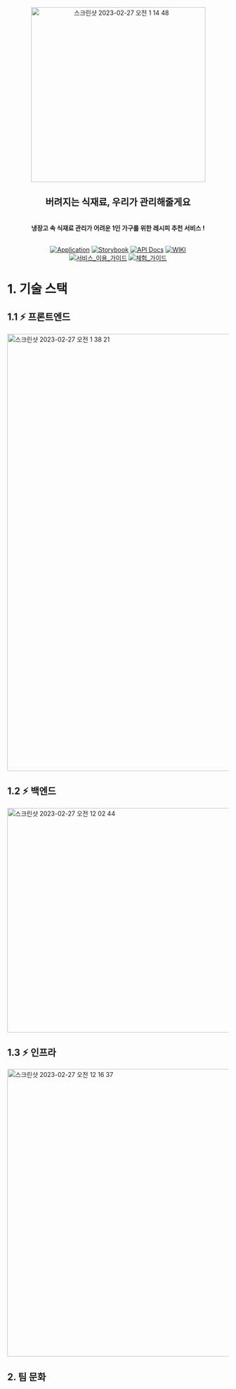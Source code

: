 <div align=center>
  
<img width="397" alt="스크린샷 2023-02-27 오전 1 14 48" src="https://user-images.githubusercontent.com/78461009/221422412-f1827191-acb7-4738-afb6-664daa7a1f6a.png">
  
<h2>버려지는 식재료, 우리가 관리해줄게요</h1>
<br>
  <strong>냉장고 속 식재료 관리가 어려운 1인 가구를 위한 레시피 추천 서비스 !</strong>
<br>
<br>
  
[![Application](http://img.shields.io/badge/Application-F46A54?style=flat&logo=github&logoColor=white&link=)]()
[![Storybook](http://img.shields.io/badge/Storybook-FF4785?style=flat&logo=Storybook&logoColor=white&link=h)]()
[![API Docs](http://img.shields.io/badge/-API%20Docs-important?style=flat&logo=dev.to&logoColor=white&link=)]()
[![WIKI](http://img.shields.io/badge/-GitHub%20WiKi-395FC1?style=flat&logo=GitHub&logoColor=white&link=https://github.com/xiu0327/2023-refrigerator-recipe/wiki/%F0%9F%9A%97-%EC%9A%94%EA%B5%AC%EC%82%AC%ED%95%AD-%EB%B6%84%EC%84%9D)](https://github.com/xiu0327/2023-refrigerator-recipe/wiki/%F0%9F%9A%97-%EC%9A%94%EA%B5%AC%EC%82%AC%ED%95%AD-%EB%B6%84%EC%84%9D)
<br>
[![서비스_이용_가이드](http://img.shields.io/badge/-서비스_이용_가이드-81B441?style=flat&logo=Pinboard&logoColor=white&link=)]()
[![체험_가이드](http://img.shields.io/badge/-체험_가이드-6F53F3?style=flat&logo=&logoColor=white&link=)]()

</div>

# 1. 기술 스택

## 1.1 ⚡️ 프론트엔드

<img width="993" alt="스크린샷 2023-02-27 오전 1 38 21" src="https://user-images.githubusercontent.com/78461009/221423824-1513d24b-e89b-4112-a36f-37a6b359b991.png">

## 1.2 ⚡️ 백엔드

<img width="510" alt="스크린샷 2023-02-27 오전 12 02 44" src="https://user-images.githubusercontent.com/78461009/221419923-ec7f5cb4-d5e0-4b6e-abe9-d2ed448a0822.png">

## 1.3 ⚡️ 인프라

<img width="653" alt="스크린샷 2023-02-27 오전 12 16 37" src="https://user-images.githubusercontent.com/78461009/221419954-bd2b4174-c1c3-44cc-9a66-d537cd6099e6.png">

## 2. 팀 문화
